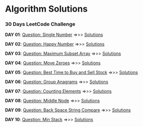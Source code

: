 # Algorithm Solutions


### 30 Days LeetCode Challenge

**DAY 01**: [Question: Single Number](https://leetcode.com/problems/single-number/) =>>>      [Solutions](https://github.com/oibuoye/Algorithms/tree/master/Algorithms/Leetcodechallenge/Day01)

**DAY 02**: [Question: Happy Number](https://leetcode.com/problems/happy-number/) =>>>      [Solutions](https://github.com/oibuoye/Algorithms/tree/master/Algorithms/Leetcodechallenge/Day02)

**DAY 03**: [Question: Maximum Subset Array](https://leetcode.com/problems/maximum-subarray/) =>>>      [Solutions](https://github.com/oibuoye/Algorithms/tree/master/Algorithms/Leetcodechallenge/Day03)

**DAY 04**: [Question: Move Zeroes](https://leetcode.com/problems/move-zeroes/) =>>>      [Solutions](https://github.com/oibuoye/Algorithms/tree/master/Algorithms/Leetcodechallenge/Day04)

**DAY 05**: [Question: Best Time to Buy and Sell Stock](https://leetcode.com/problems/best-time-to-buy-and-sell-stock-ii/) =>>>      [Solutions](https://github.com/oibuoye/Algorithms/tree/master/Algorithms/Leetcodechallenge/Day05)

**DAY 06**: [Question: Group Anagrams](https://leetcode.com/problems/group-anagrams/) =>>>      [Solutions](https://github.com/oibuoye/Algorithms/tree/master/Algorithms/Leetcodechallenge/Day06)

**DAY 07**: [Question: Counting Elements](https://leetcode.com/explore/featured/card/30-day-leetcoding-challenge/528/week-1/3289/) =>>>      [Solutions](https://github.com/oibuoye/Algorithms/tree/master/Algorithms/Leetcodechallenge/Day07)

**DAY 08**: [Question: Middle Node](https://leetcode.com/problems/middle-of-the-linked-list/) =>>>      [Solutions](https://github.com/oibuoye/Algorithms/tree/master/Algorithms/Leetcodechallenge/Day08)

**DAY 09**: [Question: Back Space String Compare](https://leetcode.com/problems/backspace-string-compare/) =>>>      [Solutions](https://github.com/oibuoye/Algorithms/tree/master/Algorithms/Leetcodechallenge/Day09)

**DAY 10**: [Question: Min Stack](https://leetcode.com/problems/min-stack/) =>>>      [Solutions](https://github.com/oibuoye/Algorithms/tree/master/Algorithms/Leetcodechallenge/Day10)

